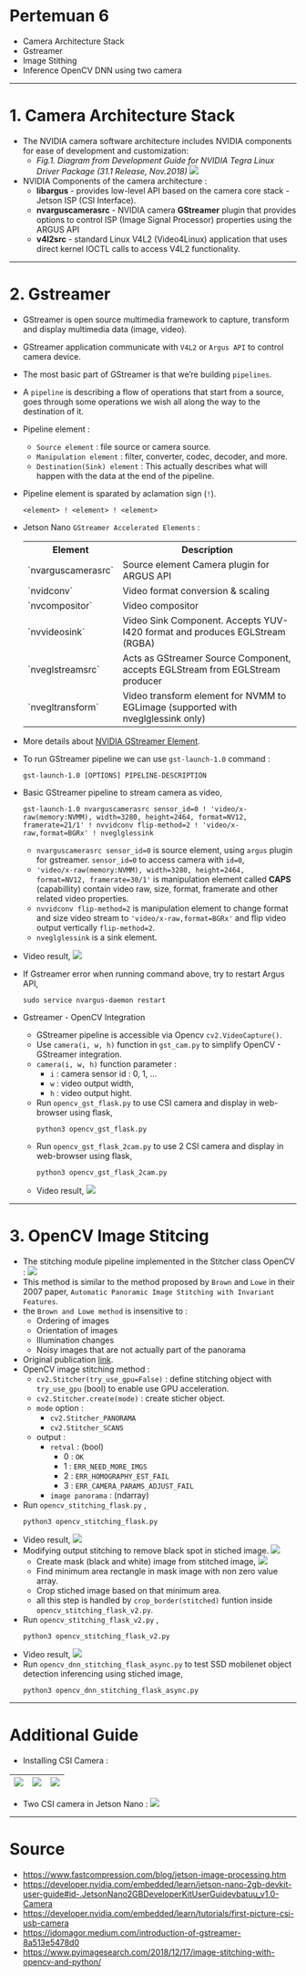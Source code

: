 # Pertemuan 6
- Camera Architecture Stack
- Gstreamer
- Image Stithing
- Inference OpenCV DNN using two camera

___
# 1. Camera Architecture Stack
- The NVIDIA camera software architecture includes NVIDIA components for ease of development and customization:
    - *Fig.1. Diagram from Development Guide for NVIDIA Tegra Linux Driver Package (31.1 Release, Nov.2018)*
    ![](resource/camera-architectures.png)
- NVIDIA Components of the camera architecture :
    - **libargus** - provides low-level API based on the camera core stack - Jetson ISP (CSI Interface).
    - **nvarguscamerasrc** - NVIDIA camera **GStreamer** plugin that provides options to control ISP (Image Signal Processor) properties using the ARGUS API
    - **v4l2src** - standard Linux V4L2 (Video4Linux) application that uses direct kernel IOCTL calls to access V4L2 functionality.
___
# 2. Gstreamer
- GStreamer is open source multimedia framework to capture, transform and display multimedia data (image, video).
- GStreamer application communicate with `V4L2` or `Argus API` to control camera device. 
- The most basic part of GStreamer is that we’re building `pipelines`.
- A `pipeline` is describing a flow of operations that start from a source, goes through some operations we wish all along the way to the destination of it.
- Pipeline element :
    - `Source element` : file source or camera source. 
    - `Manipulation element` : filter, converter, codec, decoder, and more.
    - `Destination(Sink) element` : This actually describes what will happen with the data at the end of the pipeline.
- Pipeline element is sparated by aclamation sign (`!`).
    ```
    <element> ! <element> ! <element>
    ```
- Jetson Nano `GStreamer Accelerated Elements` :

    <table>
    <tbody><tr>
    <th>Element
    </th>
    <th>Description
    </th></tr>
    <tr>
    <td>`nvarguscamerasrc`
    </td>
    <td>Source element Camera plugin for ARGUS API
    </td></tr>
    <tr>
    <td>`nvidconv`
    </td>
    <td>Video format conversion & scaling
    </td></tr>
    <tr>
    <td>`nvcompositor`
    </td>
    <td>Video compositor
    </td></tr>
    <tr>
    <td>`nvvideosink`
    </td>
    <td>Video Sink Component. Accepts YUV-I420 format and
    produces EGLStream (RGBA)
    </td></tr>
    <tr>
    <td>`nveglstreamsrc`
    </td>
    <td>Acts as GStreamer Source Component, accepts
    EGLStream from EGLStream producer
    </td></tr>
    <tr>
    <td>`nvegltransform`
    </td>
    <td>Video transform element for NVMM to EGLimage
    (supported with nveglglessink only)
    </td></tr>
    </tbody></table>

- More details about [NVIDIA GStreamer Element](https://developer.download.nvidia.com/embedded/L4T/r32_Release_v1.0/Docs/Accelerated_GStreamer_User_Guide.pdf?WfxYkTYup81ZY9n-lN8r8HQh6ws5H0Eytq8bDYD6SyUce-nsYhlceY9MGEmdugllXUkEyDYVMQogzVmxlwl3Eeka1cB8wTcs1UdYNZ-4_4DeKUv85DyR7hCyne9SFdxFkg-3QmkWe0DoDXvLeFHdzVuvBsXYVTbD3sYoGwBweSERhOJgv2c).
- To run GStreamer pipeline we can use `gst-launch-1.0` command :
    ```
    gst-launch-1.0 [OPTIONS] PIPELINE-DESCRIPTION
    ```
- Basic GStreamer pipeline to stream camera as video,
    ```
    gst-launch-1.0 nvarguscamerasrc sensor_id=0 ! 'video/x-raw(memory:NVMM), width=3280, height=2464, format=NV12, framerate=21/1' ! nvvidconv flip-method=2 ! 'video/x-raw,format=BGRx' ! nveglglessink
    ```
    - `nvarguscamerasrc sensor_id=0` is source element, using `argus` plugin for gstreamer. `sensor_id=0` to access camera with `id=0`, 
    - `'video/x-raw(memory:NVMM), width=3280, height=2464, format=NV12, framerate=30/1'` is manipulation element called **CAPS** (capabillity) contain video raw, size, format, framerate and other related video properties.
    - `nvvidconv flip-method=2` is manipulation element to change format and size video stream to `'video/x-raw,format=BGRx'` and flip video output vertically `flip-method=2`.
    - `nveglglessink` is a sink element. 
- Video result,
    ![](resource/gst-vid.gif)
- If Gstreamer error when running command above, try to restart Argus API,
    ```
    sudo service nvargus-daemon restart
    ```
- Gstreamer - OpenCV Integration
    - GStreamer pipeline is accessible via Opencv `cv2.VideoCapture()`.
    - Use `camera(i, w, h)` function in `gst_cam.py` to simplify OpenCV - GStreamer integration. 
    - `camera(i, w, h)` function parameter :
        - `i` : camera sensor id : 0, 1, ...
        - `w` : video output width,
        - `h` : video output hight.
    - Run `opencv_gst_flask.py` to use CSI camera and display in web-browser using flask,
        ```
        python3 opencv_gst_flask.py
        ```
    - Run `opencv_gst_flask_2cam.py` to use 2 CSI camera and display in web-browser using flask,
        ```
        python3 opencv_gst_flask_2cam.py
        ```
    - Video result,
    ![](resource/gst-2cam.gif)
___
# 3. OpenCV Image Stitcing
- The stitching module pipeline implemented in the Stitcher class OpenCV :
    ![](resource/image_stitching_opencv_pipeline.png)
- This method is similar to the method proposed by `Brown` and `Lowe` in their 2007 paper, `Automatic Panoramic Image Stitching with Invariant Features`.
- the `Brown and Lowe method` is insensitive to :
    - Ordering of images
    - Orientation of images
    - Illumination changes
    - Noisy images that are not actually part of the panorama
- Original publication [link](http://matthewalunbrown.com/papers/ijcv2007.pdf).
- OpenCV image stitching method :
    - `cv2.Stitcher(try_use_gpu=False)` : define stitching object with `try_use_gpu` (bool) to enable use GPU acceleration. 
    - `cv2.Stitcher.create(mode)` : create sticher object.
    - `mode` option :
        - `cv2.Stitcher_PANORAMA`
        - `cv2.Stitcher_SCANS`
    - output :
        - `retval` : (bool)
            - 0 : `OK`
            - 1 : `ERR_NEED_MORE_IMGS`
            - 2 : `ERR_HOMOGRAPHY_EST_FAIL`
            - 3 : `ERR_CAMERA_PARAMS_ADJUST_FAIL`
        - `image panorama` : (ndarray)
- Run `opencv_stitching_flask.py` ,
    ```
    python3 opencv_stitching_flask.py
    ```
- Video result,
    ![](resource/stitching.gif)
- Modifying output stitching to remove black spot in stiched image.
    ![](resource/crop-stitch.png)
    - Create mask (black and white) image from stitched image,
        ![](resource/mask.png)
    - Find minimum area rectangle in mask image with non zero value array.
    - Crop stiched image based on that minimum area.
    - all this step is handled by `crop_border(stitched)` funtion inside `opencv_stitching_flask_v2.py`.
- Run `opencv_stitching_flask_v2.py` ,
    ```
    python3 opencv_stitching_flask_v2.py
    ```
- Video result,
    ![](resource/stitching-v2.gif)
- Run `opencv_dnn_stitching_flask_async.py` to test SSD mobilenet object detection inferencing using stiched image,
    ```
    python3 opencv_dnn_stitching_flask_async.py
    ```

___
# Additional Guide
- Installing CSI Camera :

| ![](resource/a.png)  |![](resource/b.png)    | ![](resource/c.png)   |
|---|---|---|
- Two CSI camera in Jetson Nano :
    ![](resource/d.jpg)

___
# Source
- https://www.fastcompression.com/blog/jetson-image-processing.htm
- https://developer.nvidia.com/embedded/learn/jetson-nano-2gb-devkit-user-guide#id-.JetsonNano2GBDeveloperKitUserGuidevbatuu_v1.0-Camera
- https://developer.nvidia.com/embedded/learn/tutorials/first-picture-csi-usb-camera
- https://idomagor.medium.com/introduction-of-gstreamer-8a513e5478d0
- https://www.pyimagesearch.com/2018/12/17/image-stitching-with-opencv-and-python/
